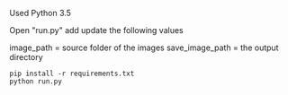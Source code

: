 Used Python 3.5

Open "run.py" add update the following values

image_path = source folder of the images
save_image_path = the output directory


```
pip install -r requirements.txt
python run.py
```

